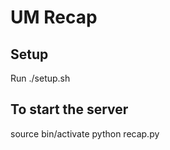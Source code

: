 UM Recap
==============




Setup
-----

Run ./setup.sh

To start the server
-------------------

source bin/activate
python recap.py
